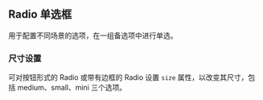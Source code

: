 <div class="demo-header">
<p class="overviewicon">
  <span class="wapi-form-radioboxgroup"/>
</p>

## Radio 单选框

<nova-uxlink widget-name="Selectgroup"></nova-uxlink>

用于配置不同场景的选项，在一组备选项中进行单选。
</div>

### 尺寸设置

可对按钮形式的 Radio 或带有边框的 Radio 设置 `size` 属性，以改变其尺寸，包括 medium、small、mini 三个选项。

<nova-demo-view link="radio/radio-size.vue"></nova-demo-view>

<br>
